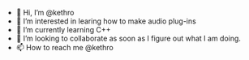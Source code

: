 - 👋 Hi, I’m @kethro
- 👀 I’m interested in learing how to make audio plug-ins
- 🌱 I’m currently learning C++
- 💞️ I’m looking to collaborate as soon as I figure out what I am doing.
- 📫 How to reach me @kethro

<!---
kethro/kethro is a ✨ special ✨ repository because its `README.md` (this file) appears on your GitHub profile.
You can click the Preview link to take a look at your changes.
--->
